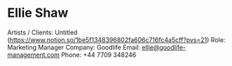 # Ellie Shaw

Artists / Clients: Untitled (https://www.notion.so/1be5f1348396802fa606c716fc4a5cff?pvs=21)
Role: Marketing Manager
Company: Goodlife
Email: ellie@goodlife-management.com
Phone: +44 7709 348246